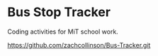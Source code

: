 # Bus Stop Tracker 

Coding activities for MiT school work.

https://github.com/zachcollinson/Bus-Tracker.git
